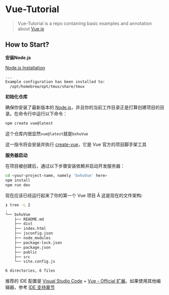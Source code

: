 # Vue-Tutorial

> Vue-Tutorial is a repo containing basic examples and annotation about [Vue.js](https://cn.vuejs.org/)

## How to Start?

__安装Node.js__

[Node.js Installation](https://nodejs.org/zh-cn/download/package-manager)

```sh
...
Example configuration has been installed to:
  /opt/homebrew/opt/tmux/share/tmux
```


__初始化仓库__

确保你安装了最新版本的 [Node.js](https://nodejs.org/)，并且你的当前工作目录正是打算创建项目的目录。在命令行中运行以下命令：

```sh
npm create vue@latest
```

这个仓库内很显然`vue@latest`就是`bxhuVue`

这一指令将会安装并执行 [create-vue](https://github.com/vuejs/create-vue)，它是 Vue 官方的项目脚手架工具


__服务器启动__

在项目被创建后，通过以下步骤安装依赖并启动开发服务器：

```sh
cd <your-project-name, namely 'bxhuVue' here> 
npm install 
npm run dev
```

现在应该已经运行起来了你的第一个 Vue 项目
Â
这是现在的文件架构:

```sh
❯ tree -L 2
.
└── bxhuVue
    ├── README.md
    ├── dist
    ├── index.html
    ├── jsconfig.json
    ├── node_modules
    ├── package-lock.json
    ├── package.json
    ├── public
    ├── src
    └── vite.config.js

6 directories, 6 files
```

推荐的 IDE 配置是 [Visual Studio Code](https://code.visualstudio.com/) + [Vue - Official 扩展](https://marketplace.visualstudio.com/items?itemName=Vue.volar)。如果使用其他编辑器，参考 [IDE 支持章节](https://cn.vuejs.org/guide/scaling-up/tooling.html#ide-support)
